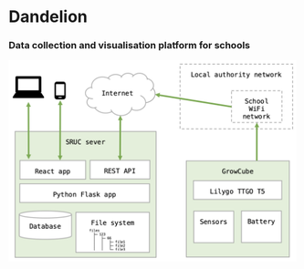 # Dandelion

### Data collection and visualisation platform for schools

![Architecture overview](Documentation/Architecture.png)
